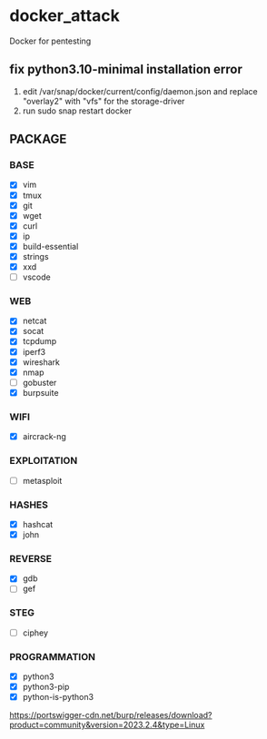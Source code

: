 # docker_attack
Docker for pentesting

## fix python3.10-minimal installation error

1. edit /var/snap/docker/current/config/daemon.json and replace "overlay2" with "vfs" for the storage-driver
2. run sudo snap restart docker

## PACKAGE

### BASE

- [x] vim
- [x] tmux
- [x] git
- [x] wget
- [x] curl
- [x] ip
- [x] build-essential
- [X] strings
- [x] xxd
- [ ] vscode

### WEB

- [x] netcat
- [x] socat
- [x] tcpdump
- [x] iperf3
- [x] wireshark
- [x] nmap
- [ ] gobuster
- [x] burpsuite

### WIFI

- [x] aircrack-ng

### EXPLOITATION
- [ ] metasploit

### HASHES
- [x] hashcat
- [x] john

### REVERSE
- [x] gdb
- [ ] gef

### STEG
- [ ] ciphey

### PROGRAMMATION
- [x] python3
- [x] python3-pip
- [x] python-is-python3

https://portswigger-cdn.net/burp/releases/download?product=community&version=2023.2.4&type=Linux

